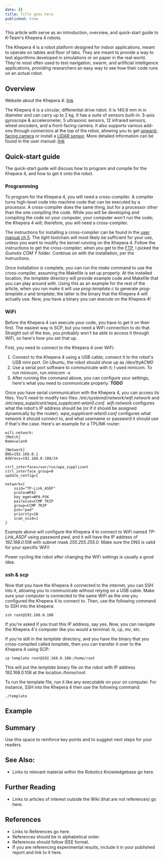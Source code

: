 ```yaml
---
date: {}
title: Title goes here
published: true
---
```

This article with serve as an introduction, overview, and quick-start guide to K-Team's Khepera 4 robots. 

The Khepera 4 is a robot platform designed for indoor applications, meant to operate on tables and floor of labs. They are meant to provide a way to test algorithms developed in simulations or on paper in the real world. They're  most often used to test navigation, swarm, and artificial intelligence applications, providing researchers an easy way to see how their code runs on an actual robot. 

## Overview
Website about the Khepera 4: [link](https://www.k-team.com/khepera-iv)

The Khepera 4 is a circular, differential drive robot. It is 140.8 mm in in diameter and can carry up to 2 kg. It has a suite of sensors built-in: 3-axis gyroscope & accelerometer, 5 ultrasonic sensors, 12 infrared sensors, wheel encoders, and a front-facing camera. It also supports various add-ons through connectors at the top of the robot, allowing you to get [upward-facing camera](https://www.k-team.com/extensions-khepera-iv#stargazer) or install a [LIDAR sensor](https://www.k-team.com/extensions-khepera-iv#laserrangefinder). More detailed information can be found in the user manual: [link](https://ftp.k-team.com/KheperaIV/software/Gumstix%20COM%20Y/UserManual/Khepera%20IV%20User%20Manual%204.x.pdf)

## Quick-start guide
The quick-start guide will discuss how to program and compile for the Khepera 4, and how to get it onto the robot.

### Programming
To program for the Khepera 4, you will need a cross-compiler. A compiler turns high-level code into machine code that can be executed by a processor. A cross-compiler does the same thing, but for a processor other than the one compiling the code. While you will be developing and compiling the code on your computer, your computer won't run the code; the Khepera 4 will; therefore, you will need a cross-compiler.

The instructions for installing a cross-compiler can be found in the [user manual ch 5](https://ftp.k-team.com/KheperaIV/software/Gumstix%20COM%20Y/UserManual/Khepera%20IV%20User%20Manual%204.x.pdf#page=36). The light toolchain will most likely be sufficient for your use, unless you want to modify the kernel running on the Khepera 4. Follow the instructions to get the cross-compiler; when you get to the [FTP](https://ftp.k-team.com/KheperaIV/software/), I picked the *Gumstix COM Y* folder. Continue on with the installation, per the instructions. 

Once installation is complete, you can run the *make* command to use the cross-compiler, assuming the Makefile is set up properly. At the installed location, the *template* directory will provide example code and Makefile that you can play around with. Using this as an example for the rest of the article, when you run *make* it will use *prog-template.c* to generate *prog-template.o* and *template*; the latter is the binary that the Khepera 4 will actually use. Now, you have a binary you can execute on the Khepera 4!

### WiFi
Before the Khepera 4 can execute your code, you have to get it on their first. The easiest way is SCP, but you need a WiFi connection to do that. Straight out of the box, you probably won't be able to access it through WiFi, so here's how you set that up.

First, you need to connect to the Khepera 4 over WiFi:

1. Connect to the Khepera 4 using a USB cable; connect it to the robot's USB mini port. On Ubuntu, the robot should show up as */dev/ttyACM0*
2. Use a serial port software to communicate with it; I used minicom. To run minicom, run *minicom -s*
3. After running the command above, you can configure your settings; here's what you need to communicate properly: **TODO**

Once you have serial communication with the Khepera 4, you can access its files. You'll need to modify two files: */etc/systemd/network/wifi.network* and */etc/wpa_supplicant/wpa_supplicant-wlan0.conf*. *wifi.network* configures what the robot's IP address should be (or if it should be assigned dynamically by the router). *wpa_supplicant-wlan0.conf* configures what network it should connect to, and what username or password it should use if that's the case. Here's an example for a TPLINK router:
```
wifi.network:
[Match]
Name=wlan0

[Network]
DNS=192.168.0.1
Address=192.168.0.108/24
```
```
ctrl_interface=/var/run/wpa_supplicant
ctrl_interface_group=0
update_config=1

network={
    ssid="TP-Link_ASDF"
    proto=WPA2
    key_mgmt=WPA-PSK
    pairwise=CCMP TKIP
    group=CCMP TKIP
    psk="pwd"
    priority=10
    scan_ssid=1
}
```
Example above will configure the Khepera 4 to connect to WiFi named *TP-Link_ASDF* using password *pwd*, and it will have the IP address of *192.168.0.108* with subnet mask *255.255.255.0*. Make sure the DNS is valid for your specific WiFi!

Power cycling the robot after changing the WiFi settings is usually a good idea.

### ssh & scp
Now that you have the Khepera 4 connected to the internet, you can SSH into it, allowing you to communicate without relying on a USB cable. Make sure your computer is connected to the same WiFi as the one you configured the Khepera 4 to connect to. Then, use the following command to SSH into the khepera:
```
ssh root@192.168.0.108
```
If you're asked if you trust this IP address, say yes. Now, you can navigate the Khepera 4's computer like you would a terminal: *ls*, *cp*, *mv*, etc.

If you're still in the *template* directory, and you have the binary that you cross-compiled called *template*, then you can transfer it over to the Khepera 4 using SCP:
```
cp template root@192.168.0.108:/home/root
```
This will put the *template* binary file on the robot with IP address 192.168.0.108 at the location */home/root*.

To run the template file, run it like any executable on your on computer. For instance, SSH into the Khepera 4 then use the following command:
```
./template
```

## Example


## Summary
Use this space to reinforce key points and to suggest next steps for your readers.

## See Also:
- Links to relevant material within the Robotics Knowledgebase go here.

## Further Reading
- Links to articles of interest outside the Wiki (that are not references) go here.

## References
- Links to References go here.
- References should be in alphabetical order.
- References should follow IEEE format.
- If you are referencing experimental results, include it in your published report and link to it here.
